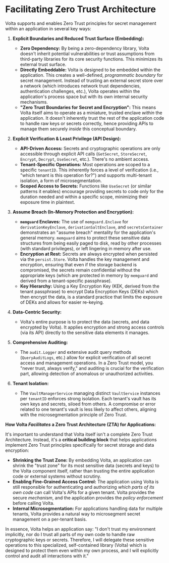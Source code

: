 # Facilitating Zero Trust Architecture

Volta supports and enables Zero Trust principles for secret management within an application in several key ways:

1.  **Explicit Boundaries and Reduced Trust Surface (Embedding):**
    *   **Zero Dependency:** By being a zero-dependency library, Volta doesn't inherit potential vulnerabilities or trust assumptions from third-party libraries for its core security functions. This minimizes its external trust surface.
    *   **Directly Embeddable:** Volta is designed to be embedded within the application. This creates a well-defined, *programmatic boundary* for secret management. Instead of trusting an external secret store over a network (which introduces network trust dependencies, authentication challenges, etc.), Volta operates within the application's process space but with its own internal security mechanisms.
    *   **"Zero Trust Boundaries for Secret and Encryption":** This means Volta itself aims to operate as a miniature, trusted enclave *within* the application. It doesn't inherently trust the rest of the application code to handle raw keys or secrets correctly, hence providing APIs to manage them securely *inside* this conceptual boundary.

2.  **Explicit Verification & Least Privilege (API Design):**
    *   **API-Driven Access:** Secrets and cryptographic operations are only accessible through explicit API calls (`GetSecret`, `StoreSecret`, `Encrypt`, `Decrypt`, `UseSecret`, etc.). There's no ambient access.
    *   **Tenant-Specific Operations:** Most operations are scoped to a specific `tenantID`. This inherently forces a level of verification (i.e., "which tenant is this operation for?") and supports multi-tenant isolation, a form of microsegmentation.
    *   **Scoped Access to Secrets:** Functions like `UseSecret` (or similar patterns it enables) encourage providing secrets to code only for the duration needed and within a specific scope, minimizing their exposure time in plaintext.

3.  **Assume Breach (In-Memory Protection and Encryption):**
    *   **`memguard` Enclaves:** The use of `memguard.Enclave` for `derivationKeyEnclave`, `derivationSaltEnclave`, and `secretsContainer` demonstrates an "assume breach" mentality for the application's general memory. `memguard` aims to protect these sensitive data structures from being easily paged to disk, read by other processes (with standard privileges), or left lingering in memory after use.
    *   **Encryption at Rest:** Secrets are always encrypted when persisted via the `persist.Store`. Volta handles the key management and encryption, ensuring that even if the storage backend is compromised, the secrets remain confidential without the appropriate keys (which are protected in memory by `memguard` and derived from a tenant-specific passphrase).
    *   **Key Hierarchy:** Using a Key Encryption Key (KEK, derived from the tenant passphrase) to encrypt Data Encryption Keys (DEKs) which then encrypt the data, is a standard practice that limits the exposure of DEKs and allows for easier re-keying.

4.  **Data-Centric Security:**
    *   Volta's entire purpose is to protect the data (secrets, and data encrypted by Volta). It applies encryption and strong access controls (via its API) directly to the sensitive data elements it manages.

5.  **Comprehensive Auditing:**
    *   The `audit.Logger` and extensive audit query methods (`QueryAuditLogs`, etc.) allow for explicit verification of all secret access and management operations. In a Zero Trust model, you "never trust, always verify," and auditing is crucial for the verification part, allowing detection of anomalous or unauthorized activities.

6.  **Tenant Isolation:**
    *   The `VaultManagerService` managing distinct `VaultService` instances per `tenantID` enforces strong isolation. Each tenant's vault has its own keys and secrets, siloed from others. A compromise or error related to one tenant's vault is less likely to affect others, aligning with the microsegmentation principle of Zero Trust.

**How Volta *Facilitates* a Zero Trust Architecture (ZTA) for Applications:**

It's important to understand that Volta itself isn't a complete Zero Trust Architecture. Instead, it's a **critical building block** that helps applications implement Zero Trust principles specifically for secret storage and data encryption:

*   **Shrinking the Trust Zone:** By embedding Volta, an application can shrink the "trust zone" for its most sensitive data (secrets and keys) to the Volta component itself, rather than trusting the entire application code or external systems without scrutiny.
*   **Enabling Fine-Grained Access Control:** The application using Volta is still responsible for authenticating and authorizing *which parts of its own code* can call Volta's APIs for a given tenant. Volta provides the secure *mechanism*, and the application provides the *policy enforcement* before calling Volta.
*   **Internal Microsegmentation:** For applications handling data for multiple tenants, Volta provides a natural way to microsegment secret management on a per-tenant basis.

In essence, Volta helps an application say: "I don't trust my environment implicitly, nor do I trust all parts of my own code to handle raw cryptographic keys or secrets. Therefore, I will delegate these sensitive operations to this specialized, self-contained library (Volta) which is designed to protect them even within my own process, and I will explicitly control and audit all interactions with it."